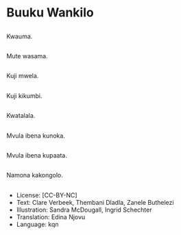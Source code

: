 # Buuku Wankilo

##
Kwauma.

##
Mute wasama.

##
Kuji mwela.

##
Kuji kikumbi.

##
Kwatalala.

##
Mvula ibena kunoka.

##
Mvula ibena kupaata.

##
Namona kakongolo.

##
* License: [CC-BY-NC]
* Text: Clare Verbeek, Thembani Dladla, Zanele Buthelezi
* Illustration: Sandra McDougall, Ingrid Schechter
* Translation: Edina Njovu
* Language: kqn
